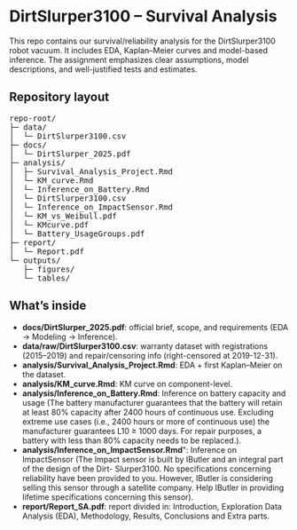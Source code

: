# DirtSlurper3100 – Survival Analysis

This repo contains our survival/reliability analysis for the DirtSlurper3100 robot vacuum. It includes EDA, Kaplan–Meier curves and model-based inference. The assignment emphasizes clear assumptions, model descriptions, and well-justified tests and estimates.

## Repository layout

<pre>
repo-root/
├─ data/
│  └─ DirtSlurper3100.csv
├─ docs/
│  └─ DirtSlurper_2025.pdf
├─ analysis/
│  ├─ Survival_Analysis_Project.Rmd
│  └─ KM_curve.Rmd
│  └─ Inference_on_Battery.Rmd
│  └─ DirtSlurper3100.csv
│  └─ Inference_on_ImpactSensor.Rmd
│  └─ KM_vs_Weibull.pdf
│  └─ KMcurve.pdf
│  └─ Battery_UsageGroups.pdf
├─ report/
│  └─ Report.pdf
└─ outputs/
   ├─ figures/
   └─ tables/
</pre>



## What’s inside

- **docs/DirtSlurper_2025.pdf**: official brief, scope, and requirements (EDA -> Modeling -> Inference).
- **data/raw/DirtSlurper3100.csv**: warranty dataset with registrations (2015–2019) and repair/censoring info (right-censored at 2019-12-31).
- **analysis/Survival_Analysis_Project.Rmd**: EDA + first Kaplan–Meier on the dataset.
- **analysis/KM_curve.Rmd**: KM curve on component-level.
- **analysis/Inference_on_Battery.Rmd**: Inference on battery capacity and usage (The battery manufacturer guarantees that the battery will retain at least 80% capacity
after 2400 hours of continuous use. Excluding extreme use cases (i.e., 2400 hours or
more of continuous use) the manufacturer guarantees L10 ≥ 1000 days. For repair
purposes, a battery with less than 80% capacity needs to be replaced.).
- **analysis/Inference_on_ImpactSensor.Rmd**": Inference on ImpactSensor (The Impact sensor is built by IButler and an integral part of the design of the Dirt-
Slurper3100. No specifications concerning reliability have been provided to you. However,
IButler is considering selling this sensor through a satellite company. Help IButler
in providing lifetime specifications concerning this sensor).
- **report/Report_SA.pdf**: report divided in: Introduction, Exploration Data Analysis (EDA), Methodology, Results, Conclusions and Extra parts.
